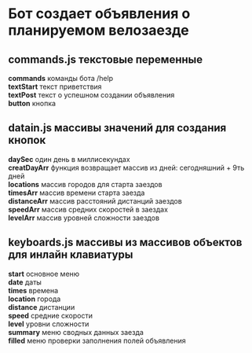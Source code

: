# Бот создает объявления о планируемом велозаезде
## commands.js текстовые переменные </br>
__commands__ команды бота /help</br>
__textStart__ текст приветствия</br>
__textPost__ текст о успешном создании объявления</br>
__button__ кнопка

## datain.js массивы значений для создания кнопок</br>
__daySec__ один день в миллисекундах</br>
__creatDayArr__ функция возвращает массив из дней: сегодняшний + 9ть дней</br>
__locations__ массив городов для старта заездов</br>
__timesArr__ массив времени старта заезда</br>
__distanceArr__ массив расстояний дистанций заездов</br>
__speedArr__ массив средних скоростей в заездах</br>
__levelArr__ массив уровней сложности заездов</br>

## keyboards.js массивы из массивов объектов для инлайн клавиатуры</br>
__start__ основное меню</br>
__date__ даты</br>
__times__ времена</br>
__location__ города</br>
__distance__ дистанции</br>
__speed__ средние скорости</br>
__level__ уровни сложности</br>
__summary__ меню сводных данных заезда</br>
__filled__ меню проверки заполнения полей объявления</br>